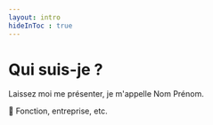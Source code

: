 ```yaml
---
layout: intro
hideInToc : true
---
```


# Qui suis-je ?

Laissez moi me présenter, je m'appelle <span class="text-orange-500 text-2xl">Nom Prénom</span>.

<span class="text-xs text-gray-500">
🚀 Fonction, entreprise, etc.
</span>
